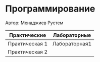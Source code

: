# Программирование
Автор: Менаджиев Рустем


|	Практические	| Лабораторные |
|  ---------------  |:------------:|
|   Практическая 1  | Лабораторная1|
|	Практическая 2	|
